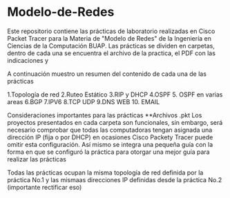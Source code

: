 # Modelo-de-Redes

Este repositorio contiene las prácticas de laboratorio realizadas en Cisco Packet Tracer para la Materia de "Modelo de Redes" de la Ingeniería en Ciencias de la Computación BUAP.
Las prácticas se dividen en carpetas, dentro de cada una se encuentra el archivo de la practica, el PDF con las indicaciones y 

A continuación muestro un resumen del contenido de cada una de las prácticas

1.Topología de red
2.Ruteo Estático
3.RIP y DHCP
4.OSPF
5. OSPF en varias areas
6.BGP
7.IPV6
8.TCP UDP
9.DNS WEB
10. EMAIL


Consideraciones importantes para las prácticas
**Archivos .pkt
Los proyectos presentados en cada carpeta son funcionales, sin embargo, será necesario comprobar que todas las computadoras tengan asignada una dirección IP (fija o por DHCP) en ocasiones Cisco Packety Tracer puede omitir esta configuración. Así mismo se integra una pequeña guía con la forma en que se configuró la práctica para otorgar una mejor guía para realizar las prácticas

Todas las prácticas ocupan la misma topología de red definida por la práctica No.1 y las mismaas direcciones IP definidas desde la práctica No.2 (importante rectificar eso)
